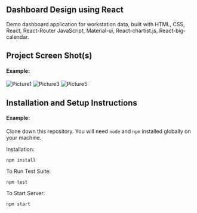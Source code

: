 ## Dashboard Design using React

Demo dashboard application for workstation data, built with HTML, CSS, React, React-Router JavaScript, Material-ui, React-chartist.js, React-big-calendar.


## Project Screen Shot(s)

#### Example:   

![Picture1](https://user-images.githubusercontent.com/61454329/123556944-b02c3a00-d7ab-11eb-9c46-b774fffa1421.png)
![Picture3](https://user-images.githubusercontent.com/61454329/123556956-bde1bf80-d7ab-11eb-9d69-cac9e17d32af.png)
![Picture5](https://user-images.githubusercontent.com/61454329/123556966-c6d29100-d7ab-11eb-91cf-859d6605d0ee.png)


## Installation and Setup Instructions

#### Example:  

Clone down this repository. You will need `node` and `npm` installed globally on your machine.  

Installation:

`npm install`  

To Run Test Suite:  

`npm test`  

To Start Server:

`npm start`  





